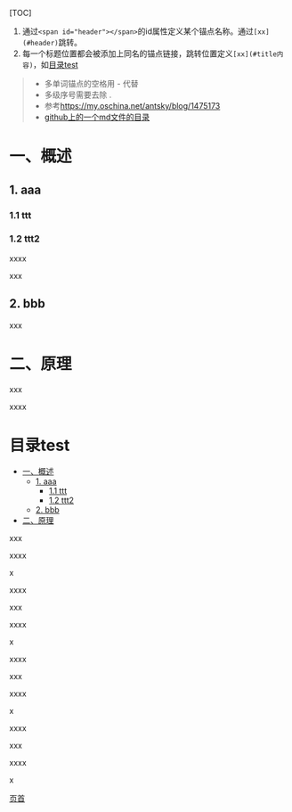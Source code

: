 [TOC]
<span id="header"></span>
1. 通过`<span id="header"></span>`的id属性定义某个锚点名称。通过`[xx](#header)`跳转。
2. 每一个标题位置都会被添加上同名的锚点链接，跳转位置定义`[xx](#title内容)`，如[目录test](#目录test)
>* 多单词锚点的空格用 - 代替
>* 多级序号需要去除 .
>* 参考<https://my.oschina.net/antsky/blog/1475173>
>* [github上的一个md文件的目录](https://github.com/CyC2018/CS-Notes/blob/master/docs/notes/Java%20%E5%9F%BA%E7%A1%80.md)

# 一、概述
## 1. aaa
### 1.1 ttt
### 1.2 ttt2

xxxx

xxx
## 2. bbb

xxx
# 二、原理
xxx

xxxx

# 目录test
- [一、概述](#一概述)
    - [1. aaa](#1-aaa)
        - [1.1 ttt](#11-ttt)
        - [1.2 ttt2](#12-ttt2)
    - [2. bbb](#2-bbb)
- [二、原理](#二原理)


xxx

xxxx

x

xxxx

xxx

xxxx

x


xxxx

xxx

xxxx

x

xxxx

xxx

xxxx

x


[页首](#header)
